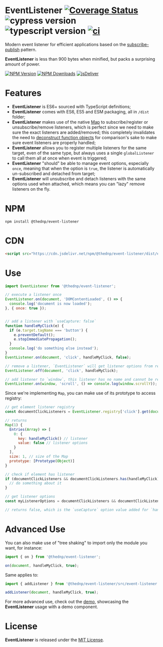 # EventListener [![Coverage Status](https://coveralls.io/repos/github/thednp/event-listener/badge.svg?branch=main)](https://coveralls.io/github/thednp/event-listener?branch=main) ![cypress version](https://img.shields.io/badge/cypress-9.6.0-brightgreen) ![typescript version](https://img.shields.io/badge/typescript-4.5.2-brightgreen) [![ci](https://github.com/thednp/event-listener/actions/workflows/ci.yml/badge.svg?branch=main)](https://github.com/thednp/event-listener/actions/workflows/ci.yml)

Modern event listener for efficient applications based on the [subscribe-publish](https://hackernoon.com/do-you-still-register-window-event-listeners-in-each-component-react-in-example-31a4b1f6f1c8) pattern.

**EventListener** is less than 900 bytes when minified, but packs a surprising amount of power.

[![NPM Version](https://img.shields.io/npm/v/@thednp/event-listener.svg?style=flat-square)](https://www.npmjs.com/package/@thednp/event-listener)
[![NPM Downloads](https://img.shields.io/npm/dm/@thednp/event-listener.svg?style=flat-square)](http://npm-stat.com/charts.html?package=@thednp/event-listener)
[![jsDeliver](https://data.jsdelivr.com/v1/package/npm/@thednp/event-listener/badge)](https://www.jsdelivr.com/package/npm/@thednp/event-listener)


# Features
* **EventListener** is ES6+ sourced with TypeScript definitions;
* **EventListener** comes with ES6, ES5 and ESM packaging, all in `/dist` folder;
* **EventListener** makes use of the native [Map](https://caniuse.com/mdn-javascript_builtins_map) to subscribe/register or unsubscribe/remove listeners, which is perfect since we need to make sure the exact listeners are added/removed; this completely invalidates the need to [deconstruct function objects](https://stackoverflow.com/questions/122102/what-is-the-most-efficient-way-to-deep-clone-an-object-in-javascript) for comparison's sake to make sure event listeners are properly handled;
* **EventListener** allows you to register multiple listeners for the same target, even of the same type, but always uses a single `globalListener` to call them all at once when event is triggered;
* **EventListener** "should" be able to manage event options, especially `once`, meaning that when the option is `true`, the listener is automatically un-subscribed and detached from target;
* **EventListener** will unsubscribe and detach listeners with the same options used when attached, which means you can "lazy" remove listeners on the fly.

# NPM
```
npm install @thednp/event-listener
```

# CDN
```html
<script src="https://cdn.jsdelivr.net/npm/@thednp/event-listener/dist/event-listener.min.js"></script>
```

# Use
```js
import EventListener from '@thednp/event-listener';

// execute a listener once
EventListener.on(document, 'DOMContentLoaded', () => {
  console.log('document is now loaded');
}, { once: true });


// add a listener with `useCapture: false`
function handleMyClick(e) {
  if (e.target.tagName === 'button') {
    e.preventDefault();
    e.stopImmediatePropagation();
  }
  console.log('do something else instead');
}
EventListener.on(document, 'click', handleMyClick, false);

// remove a listener, `EventListener` will get listener options from registry
EventListener.off(document, 'click', handleMyClick);

// add listener to `window`, this listener has no name and cannot be removed
EventListener.on(window, 'scroll', () => console.log(window.scrollY));
```

Since we're implementing `Map`, you can make use of its prototype to access registry:
```js
// get element listener registry
const documentClickListeners = EventListener.registry['click'].get(document);

// returns
Map(1) {
  Entries(Array) => [
    0: {
      key: handleMyClick() // listener
      value: false // listener options
    }
  ],
  size: 1, // size of the Map
  prototype: [Prototype(Object)]
}

// check if element has listener
if (documentClickListeners && documentClickListeners.has(handleMyClick)) {
  // do something about it
}

// get listener options
const myListenerOptions = documentClickListeners && documentClickListeners.get(handleMyClick));

// returns false, which is the `useCapture` option value added for `handleMyClick`
```

# Advanced Use
You can also make use of "tree shaking" to import only the module you want, for instance:

```js
import { on } from '@thednp/event-listener';

on(document, handleMyClick, true);
```

Same applies to:

```js
import { addListener } from '@thednp/event-listener/src/event-listener';

addListener(document, handleMyClick, true);
```

For more advanced use, check out the [demo](./docs/index.html), showcasing the **EventListener** usage with a demo component.

# License
**EventListener** is released under the [MIT License](https://github.com/thednp/event-listener/blob/main/LICENSE).